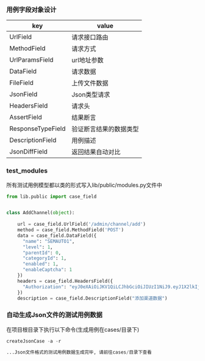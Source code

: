 ### 用例字段对象设计
key | value |
------------ | -------------|
UrlField | 请求接口路由 | 
MethodField | 请求方式 | 
UrlParamsField | url地址参数 |
DataField | 请求数据 | 
FileField | 上传文件数据 | 
JsonField | Json类型请求 | 
HeadersField | 请求头 | 
AssertField | 结果断言 | 
ResponseTypeField | 验证断言结果的数据类型 | 
DescriptionField | 用例描述 | 
JsonDiffField | 返回结果自动对比 | 


### test_modules
所有测试用例模型都以类的形式写入lib/public/modules.py文件中
```python
from lib.public import case_field


class AddChannel(object):
    
    url = case_field.UrlField('/admin/channel/add')
    method = case_field.MethodField('POST')
    data = case_field.DataField({
      "name": "SEMAUTO1",
      "level": 1,
      "parentId": 0,
      "categoryId": 1,
      "enabled": 1,
      "enableCaptcha": 1
    })
    headers = case_field.HeadersField({
      "Authorization": "eyJ0eXAiOiJKV1QiLCJhbGciOiJIUzI1NiJ9.eyJ1X2lkIjoiODg5MDIiLCJ1X21peCI6IiIsInVfbmFtZSI6ImhlbGxvIiwidV90aW1lIjoxNTQwNTM1MjYzfQ.eN8ozTkSzqxIbVq4Fa2AhvTZNjozpUP_Ad5XAw6xicI"
    })
    description = case_field.DescriptionField("添加渠道数据")
```


### 自动生成Json文件的测试用例数据
在项目根目录下执行以下命令(生成用例在cases/目录下)
```python
createJsonCase -a -r

...Json文件格式的测试用例数据生成完毕, 请前往cases/目录下查看
```
